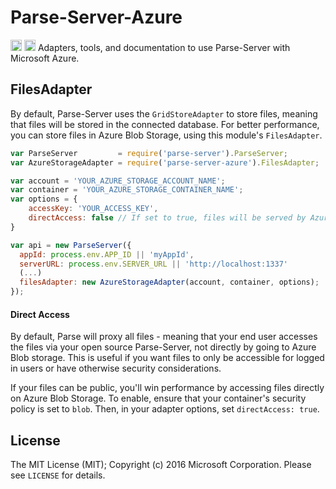 # Parse-Server-Azure
<a href="https://www.npmjs.com/package/parse-server-azure"><img src="https://badge.fury.io/js/parse-server-azure.svg" alt="npm version" height="18"></a> <a href="https://david-dm.org/felixrieseberg/parse-server-azure"><img src="https://david-dm.org/felixrieseberg/parse-server-azure.svg" alt="dependencies" height="18px"></a> Adapters, tools, and documentation to use Parse-Server with Microsoft Azure.

## FilesAdapter
By default, Parse-Server uses the `GridStoreAdapter` to store files, meaning that files will be stored in the connected database. For better performance, you can store files in Azure Blob Storage, using this module's `FilesAdapter`.

```js
var ParseServer         = require('parse-server').ParseServer;
var AzureStorageAdapter = require('parse-server-azure').FilesAdapter;

var account = 'YOUR_AZURE_STORAGE_ACCOUNT_NAME';
var container = 'YOUR_AZURE_STORAGE_CONTAINER_NAME';
var options = {
    accessKey: 'YOUR_ACCESS_KEY',
    directAccess: false // If set to true, files will be served by Azure Blob Storage directly
}

var api = new ParseServer({
  appId: process.env.APP_ID || 'myAppId',
  serverURL: process.env.SERVER_URL || 'http://localhost:1337'
  (...)
  filesAdapter: new AzureStorageAdapter(account, container, options);
});
```

#### Direct Access
By default, Parse will proxy all files - meaning that your end user accesses the files via your open source Parse-Server, not directly by going to Azure Blob storage. This is useful if you want files to only be accessible for logged in users or have otherwise security considerations.

If your files can be public, you'll win performance by accessing files directly on Azure Blob Storage. To enable, ensure that your container's security policy is set to `blob`. Then, in your adapter options, set `directAccess: true`.

## License
The MIT License (MIT); Copyright (c) 2016 Microsoft Corporation. Please see `LICENSE` for details.
